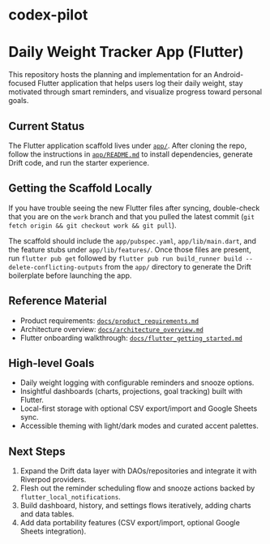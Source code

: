 # codex-pilot
# Daily Weight Tracker App (Flutter)

This repository hosts the planning and implementation for an Android-focused Flutter application that helps users log their daily weight, stay motivated through smart reminders, and visualize progress toward personal goals.

## Current Status
The Flutter application scaffold lives under [`app/`](app/). After cloning the repo, follow the instructions in [`app/README.md`](app/README.md) to install dependencies, generate Drift code, and run the starter experience.

## Getting the Scaffold Locally
If you have trouble seeing the new Flutter files after syncing, double-check that you are on the `work` branch and that you pulled the latest commit (`git fetch origin && git checkout work && git pull`).

The scaffold should include the `app/pubspec.yaml`, `app/lib/main.dart`, and the feature stubs under `app/lib/features/`. Once those files are present, run `flutter pub get` followed by `flutter pub run build_runner build --delete-conflicting-outputs` from the `app/` directory to generate the Drift boilerplate before launching the app.


## Reference Material
- Product requirements: [`docs/product_requirements.md`](docs/product_requirements.md)
- Architecture overview: [`docs/architecture_overview.md`](docs/architecture_overview.md)
- Flutter onboarding walkthrough: [`docs/flutter_getting_started.md`](docs/flutter_getting_started.md)

## High-level Goals
- Daily weight logging with configurable reminders and snooze options.
- Insightful dashboards (charts, projections, goal tracking) built with Flutter.
- Local-first storage with optional CSV export/import and Google Sheets sync.
- Accessible theming with light/dark modes and curated accent palettes.

## Next Steps
1. Expand the Drift data layer with DAOs/repositories and integrate it with Riverpod providers.
2. Flesh out the reminder scheduling flow and snooze actions backed by `flutter_local_notifications`.
3. Build dashboard, history, and settings flows iteratively, adding charts and data tables.
4. Add data portability features (CSV export/import, optional Google Sheets integration).